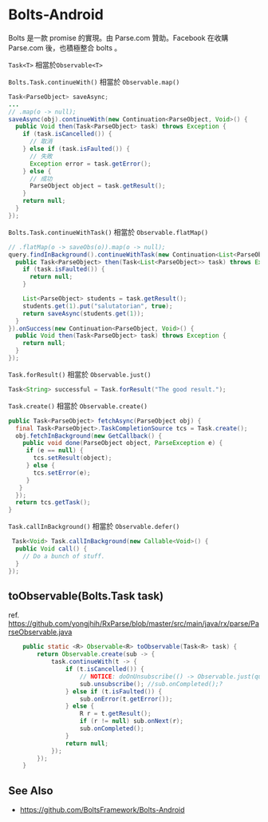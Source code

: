 # Bolts-Android

Bolts 是一款 promise 的實現。由 Parse.com 贊助。Facebook 在收購 Parse.com 後，也積極整合 bolts 。

`Task<T>` 相當於`Observable<T>`

`Bolts.Task.continueWith()` 相當於 `Observable.map()`

```java
Task<ParseObject> saveAsync;
...
// .map(o -> null);
saveAsync(obj).continueWith(new Continuation<ParseObject, Void>() {
  public Void then(Task<ParseObject> task) throws Exception {
    if (task.isCancelled()) {
      // 取消
    } else if (task.isFaulted()) {
      // 失敗
      Exception error = task.getError();
    } else {
      // 成功
      ParseObject object = task.getResult();
    }
    return null;
  }
});
```

`Bolts.Task.continueWithTask()` 相當於 `Observable.flatMap()`

```java
// .flatMap(o -> saveObs(o)).map(o -> null);
query.findInBackground().continueWithTask(new Continuation<List<ParseObject>, Task<ParseObject>>() {
  public Task<ParseObject> then(Task<List<ParseObject>> task) throws Exception {
    if (task.isFaulted()) {
      return null;
    }

    List<ParseObject> students = task.getResult();
    students.get(1).put("salutatorian", true);
    return saveAsync(students.get(1));
  }
}).onSuccess(new Continuation<ParseObject, Void>() {
  public Void then(Task<ParseObject> task) throws Exception {
    return null;
  }
});
```

`Task.forResult()` 相當於 `Observable.just()`

```java
Task<String> successful = Task.forResult("The good result.");
```

`Task.create()` 相當於 `Observable.create()`

```java
public Task<ParseObject> fetchAsync(ParseObject obj) {
  final Task<ParseObject>.TaskCompletionSource tcs = Task.create();
  obj.fetchInBackground(new GetCallback() {
    public void done(ParseObject object, ParseException e) {
     if (e == null) {
       tcs.setResult(object);
     } else {
       tcs.setError(e);
     }
   }
  });
  return tcs.getTask();
}
```

`Task.callInBackground()` 相當於 `Observable.defer()`

```java
 Task<Void> Task.callInBackground(new Callable<Void>() {
  public Void call() {
    // Do a bunch of stuff.
  }
});
```

## toObservable(Bolts.Task<R> task)

ref. https://github.com/yongjhih/RxParse/blob/master/src/main/java/rx/parse/ParseObservable.java

```java
    public static <R> Observable<R> toObservable(Task<R> task) {
        return Observable.create(sub -> {
            task.continueWith(t -> {
                if (t.isCancelled()) {
                    // NOTICE: doOnUnsubscribe(() -> Observable.just(query) in outside
                    sub.unsubscribe(); //sub.onCompleted();?
                } else if (t.isFaulted()) {
                    sub.onError(t.getError());
                } else {
                    R r = t.getResult();
                    if (r != null) sub.onNext(r);
                    sub.onCompleted();
                }
                return null;
            });
        });
    }
```

## See Also

* https://github.com/BoltsFramework/Bolts-Android